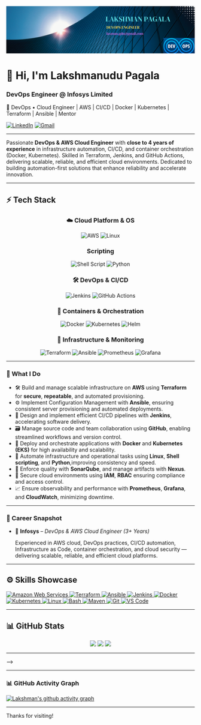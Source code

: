 <div align="center">
  <img src="https://github.com/Lakshmanp145/Lakshmanp145/blob/main/Banner.png" alt="GitHub Banner" width="800"/>
</div>

# 👋 Hi, I'm Lakshmanudu Pagala

### DevOps Engineer @ Infosys Limited  
🚀 DevOps • Cloud Engineer | AWS  | CI/CD | Docker | Kubernetes | Terraform | Ansible | Mentor

[![LinkedIn](https://img.shields.io/badge/LinkedIn-Connect-blue?logo=linkedin&style=flat)](https://www.linkedin.com/in/lakshmanudu-pagala-501262324/)
[![Gmail](https://img.shields.io/badge/Email-laxman.gdn@gmail.com-red?logo=gmail&style=flat)](mailto:laxman.gdn@gmail.com)

---

Passionate **DevOps & AWS Cloud Engineer** with **close to 4 years of experience** in infrastructure automation, CI/CD, and container orchestration (Docker, Kubernetes). Skilled in Terraform, Jenkins, and GitHub Actions, delivering scalable, reliable, and efficient cloud environments. Dedicated to building automation-first solutions that enhance reliability and accelerate innovation.

---

<!-- ### 🧰 Tech Stack

- **OS**                       : Linux
- **Cloud**                    : AWS   
- **CI/CD**                    : Jenkins, GitHub Actions
- **SCM**                      : GitHub
- **IaC**                      : Terraform  
- **Configuration Management** : Ansible
- **containerization**         : Docker
- **Container Orchestration**  : Kubernetes 
- **Scripting**                : Shell, Python  
- **Monitoring**               : Prometheus, Grafana, Elk stack, CloudWatch
- **Security**                 : IAM, RBAC 
- **Scanning Tools**           : SonarQube, Veracode, ECR Scan

--- -->

## ⚡ Tech Stack

<div align="center">


### ☁️ Cloud Platform & OS
![AWS](https://img.shields.io/badge/AWS-%23FF9900.svg?style=for-the-badge&logo=amazon-aws&logoColor=white)
![Linux](https://img.shields.io/badge/Linux-FCC624?style=for-the-badge&logo=linux&logoColor=black)

### Scripting
![Shell Script](https://img.shields.io/badge/Shell_Script-%23121011.svg?style=for-the-badge&logo=gnu-bash&logoColor=white)
![Python](https://img.shields.io/badge/Python-3776AB?style=for-the-badge&logo=python&logoColor=white)

### 🛠️ DevOps & CI/CD
![Jenkins](https://img.shields.io/badge/Jenkins-%232C5263.svg?style=for-the-badge&logo=jenkins&logoColor=white)
![GitHub Actions](https://img.shields.io/badge/GitHub%20Actions-%232671E5.svg?style=for-the-badge&logo=githubactions&logoColor=white)

### 🐳 Containers & Orchestration
![Docker](https://img.shields.io/badge/Docker-%230db7ed.svg?style=for-the-badge&logo=docker&logoColor=white)
![Kubernetes](https://img.shields.io/badge/Kubernetes-%23326ce5.svg?style=for-the-badge&logo=kubernetes&logoColor=white)
![Helm](https://img.shields.io/badge/Helm-%232C5263.svg?style=for-the-badge&logo=helm&logoColor=white)

### 🔧 Infrastructure & Monitoring
![Terraform](https://img.shields.io/badge/Terraform-%235835CC.svg?style=for-the-badge&logo=terraform&logoColor=white)
![Ansible](https://img.shields.io/badge/Ansible-%231A1918.svg?style=for-the-badge&logo=ansible&logoColor=white)
![Prometheus](https://img.shields.io/badge/Prometheus-E6522C?style=for-the-badge&logo=Prometheus&logoColor=white)
![Grafana](https://img.shields.io/badge/Grafana-%23F46800.svg?style=for-the-badge&logo=grafana&logoColor=white)

</div>

---


### 🔧 What I Do

- 🛠️ Build and manage scalable infrastructure on **AWS** using **Terraform** for **secure**, **repeatable**, and automated provisioning.
- ⚙️ Implement Configuration Management with **Ansible**, ensuring consistent server provisioning and automated deployments.
- 🚀 Design and implement efficient CI/CD pipelines with **Jenkins**, accelerating software delivery.
- 🗃️ Manage source code and team collaboration using **GitHub**, enabling streamlined workflows and version control.
- 🐳 Deploy and orchestrate applications with **Docker** and **Kubernetes (EKS)** for high availability and scalability.
- 🤖 Automate infrastructure and operational tasks using **Linux**, **Shell scripting**, and **Python**,improving consistency and speed. 
- 🧪 Enforce quality with **SonarQube**, and manage artifacts with **Nexus**. 
- 🔐 Secure cloud environments using **IAM**, **RBAC** ensuring compliance and access control.  
- 📈 Ensure observability and performance with **Prometheus**, **Grafana**, and **CloudWatch**, minimizing downtime.

---

### 💼 Career Snapshot

- 🏢 **Infosys** – *DevOps & AWS Cloud Engineer (3+ Years)*

  Experienced in AWS cloud, DevOps practices, CI/CD automation, Infrastructure as Code, container orchestration, and cloud security — delivering scalable, reliable, and efficient cloud platforms.

---

## ⚙️ Skills Showcase

<p align="left">
  <!-- AWS -->
<a href="https://aws.amazon.com" target="_blank" rel="noreferrer">
  <img src="https://raw.githubusercontent.com/danielcranney/readme-generator/main/public/icons/skills/aws-colored.svg" width="36" height="36" alt="Amazon Web Services" />
</a>

  <!-- IaC / Automation -->
  <a href="https://www.terraform.io/" target="_blank">
    <img src="https://cdn.jsdelivr.net/gh/devicons/devicon/icons/terraform/terraform-original.svg" width="40" height="40" alt="Terraform" />
  </a>
  <a href="https://www.ansible.com/" target="_blank">
    <img src="https://cdn.jsdelivr.net/gh/devicons/devicon/icons/ansible/ansible-original.svg" width="40" height="40" alt="Ansible" />
  </a>

  <!-- CI/CD -->
  <a href="https://www.jenkins.io/" target="_blank">
    <img src="https://cdn.jsdelivr.net/gh/devicons/devicon/icons/jenkins/jenkins-original.svg" width="40" height="40" alt="Jenkins" />
  </a>

  <!-- Containers -->
  <a href="https://www.docker.com/" target="_blank">
    <img src="https://cdn.jsdelivr.net/gh/devicons/devicon/icons/docker/docker-original.svg" width="40" height="40" alt="Docker" />
  </a>
  <a href="https://kubernetes.io/" target="_blank">
    <img src="https://cdn.jsdelivr.net/gh/devicons/devicon/icons/kubernetes/kubernetes-plain.svg" width="40" height="40" alt="Kubernetes" />
  </a>

  <!-- OS & Scripting -->
  <a href="https://www.linux.org/" target="_blank">
    <img src="https://cdn.jsdelivr.net/gh/devicons/devicon/icons/linux/linux-original.svg" width="40" height="40" alt="Linux" />
  </a>
  <a href="https://www.gnu.org/software/bash/" target="_blank">
    <img src="https://cdn.jsdelivr.net/gh/devicons/devicon/icons/bash/bash-original.svg" width="40" height="40" alt="Bash" />
  </a>
  <a href="https://maven.apache.org/" target="_blank">
    <img src="https://cdn.jsdelivr.net/gh/devicons/devicon/icons/maven/maven-original.svg" width="40" height="40" alt="Maven" />
  </a>
  <a href="https://git-scm.com/" target="_blank" rel="noreferrer">
  <img src="https://raw.githubusercontent.com/danielcranney/readme-generator/main/public/icons/skills/git-colored.svg" width="36" height="36" alt="Git" />
</a>
<a href="https://code.visualstudio.com/" target="_blank" rel="noreferrer">
  <img src="https://raw.githubusercontent.com/danielcranney/readme-generator/main/public/icons/skills/visualstudiocode.svg" width="36" height="36" alt="VS Code" />
</a>
</p>

---

## 📊 GitHub Stats

<div align="center">
  <img src="https://github-readme-stats.vercel.app/api?username=Lakshmanp145&theme=tokyonight&hide_border=false&include_all_commits=true&count_private=true"/>
  <img src="https://nirzak-streak-stats.vercel.app/?user=Lakshmanp145&theme=dark&hide_border=false" />
  <img src="https://github-readme-stats.vercel.app/api/top-langs/?username=Lakshmanp145&theme=dark&hide_border=false&layout=compact" />
</div>

---

<!-- ### 🏆 GitHub Trophies
<div align="center">

[![trophy](https://github-profile-trophy.vercel.app/?username=Lakshmanp145&theme=tokyonight&no-frame=true&no-bg=true&margin-w=5)](https://github.com/ryo-ma/github-profile-trophy)

</div> --> -->


---

### 📊 GitHub Activity Graph
[![Lakshman's github activity graph](https://github-readme-activity-graph.vercel.app/graph?username=Lakshmanp145&theme=tokyo-night)](https://github.com/ashutosh00710/github-readme-activity-graph)

---

Thanks for visiting!